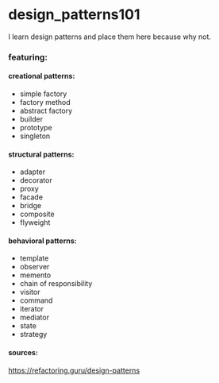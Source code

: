 # design_patterns101  
I learn design patterns and place them here because why not.  

### featuring:  
#### creational patterns:  
- simple factory  
- factory method  
- abstract factory  
- builder  
- prototype  
- singleton  
#### structural patterns:  
- adapter  
- decorator  
- proxy  
- facade  
- bridge  
- composite  
- flyweight  
#### behavioral patterns:  
- template  
- observer  
- memento  
- chain of responsibility  
- visitor  
- command  
- iterator  
- mediator  
- state  
- strategy
#### sources:  
https://refactoring.guru/design-patterns